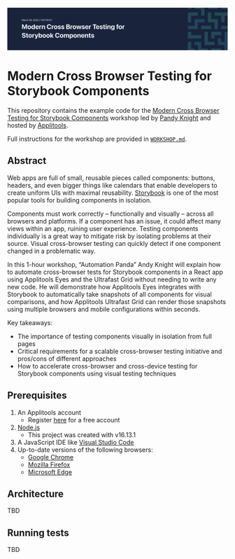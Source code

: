 ![Cross Browser Testing for Storybook Components](images/cbt-storybook-banner.png)

# Modern Cross Browser Testing for Storybook Components

This repository contains the example code for the
[Modern Cross Browser Testing for Storybook Components](http://applitools.info/vbm) workshop
led by [Pandy Knight](https://twitter.com/AutomationPanda)
and hosted by [Applitools](https://applitools.com/).

Full instructions for the workshop are provided in [`WORKSHOP.md`](WORKSHOP.md).


## Abstract

Web apps are full of small, reusable pieces called components: buttons, headers, and even bigger things like calendars that enable developers to create uniform UIs with maximal reusability. [Storybook](https://storybook.js.org/) is one of the most popular tools for building components in isolation.

Components must work correctly – functionally and visually – across all browsers and platforms. If a component has an issue, it could affect many views within an app, ruining user experience. Testing components individually is a great way to mitigate risk by isolating problems at their source. Visual cross-browser testing can quickly detect if one component changed in a problematic way.

In this 1-hour workshop, “Automation Panda” Andy Knight will explain how to automate cross-browser tests for Storybook components in a React app using Applitools Eyes and the Ultrafast Grid without needing to write any new code. He will demonstrate how Applitools Eyes integrates with Storybook to automatically take snapshots of all components for visual comparisons, and how Applitools Ultrafast Grid can render those snapshots using multiple browsers and mobile configurations within seconds.

Key takeaways:

* The importance of testing components visually in isolation from full pages
* Critical requirements for a scalable cross-browser testing initiative and pros/cons of different approaches
* How to accelerate cross-browser and cross-device testing for Storybook components using visual testing techniques


## Prerequisites

1. An Applitools account
   * Register [here](https://auth.applitools.com/users/register) for a free account
2. [Node.js](https://nodejs.org/en/)
   * This project was created with v16.13.1
3. A JavaScript IDE like [Visual Studio Code](https://code.visualstudio.com/docs/languages/javascript)
4. Up-to-date versions of the following browsers:
   * [Google Chrome](https://www.google.com/chrome/)
   * [Mozilla Firefox](https://www.mozilla.org/en-US/firefox/new/)
   * [Microsoft Edge](https://www.microsoft.com/en-us/edge)


## Architecture

TBD


## Running tests

TBD
